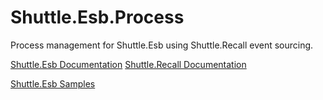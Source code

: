 Shuttle.Esb.Process
===================

Process management for Shuttle.Esb using Shuttle.Recall event sourcing.

[Shuttle.Esb Documentation](http://shuttle.github.io/shuttle-esb/)
[Shuttle.Recall Documentation](http://shuttle.github.io/shuttle-recall/)

[Shuttle.Esb Samples](https://github.com/Shuttle/Shuttle.Esb.Samples)
